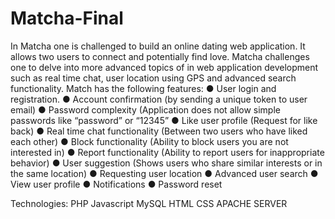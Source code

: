 # Matcha-Final
In Matcha one is challenged to build an online dating web application.   It allows two users to connect and potentially find love.  Matcha challenges one to delve into more advanced topics of in web application development such as real time chat, user location using GPS and advanced search functionality. 
Match has the following features:
●	User login and registration.
●	Account confirmation (by sending a unique token to user email)
●	Password complexity (Application does not allow simple passwords like “password” or “12345”
●	Like user profile (Request for like back)
●	Real time chat functionality (Between two users who have liked each other)
●	Block functionality (Ability to block users you are not interested in)
●	Report functionality (Ability to report users for inappropriate behavior)
●	User suggestion (Shows users who share similar interests or in the same location)
●	Requesting user location
●	Advanced user search
●	View user profile
●	Notifications
●	Password reset

Technologies:
PHP
Javascript
MySQL
HTML
CSS
APACHE SERVER
